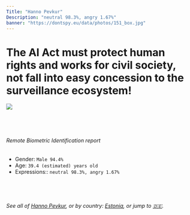 ```yaml
---
Title: "Hanno Pevkur"
Description: "neutral 98.3%, angry 1.67%"
banner: "https://dontspy.eu/data/photos/151_box.jpg"
---
```


# The AI Act must protect human rights and works for civil society, not fall into easy concession to the surveillance ecosystem!

<link rel="stylesheet" type="text/css" href="/css/blog.css" />

<div class="is-fake" hidden>

_This is a **fake picture**_, we collect these anyway [because the AI Act](why-deepfake) negotiation moves in a way that would create more mess in our lives! for a longer explanation, read [The Dual Threat: How Losing the Biometric Battle Fuels Deepfake Proliferation](/blog/the-dual-threat-how-losing-the-biometric-battle-fuels-deepfake-proliferation/)

</div>

<!-- <img src="https://dontspy.eu/data/photos/54_box.jpg" /> -->
<img src="https://dontspy.eu/data/photos/151_box.jpg" />

## <br>

###### Remote Biometric Identification report

* <span class="label">Gender:</span> `Male 94.4%`
* <span class="label">Age:</span> `39.4 (estimated) years old`
* <span class="label">Expressions::</span> `neutral 98.3%, angry 1.67%`

## <br>

###### See all of [Hanno Pevkur](/policymaker#Hanno%20Pevkur), or by country: [Estonia](/country#Estonia), or jump to [🇩🇪](/x/103).

## <br>